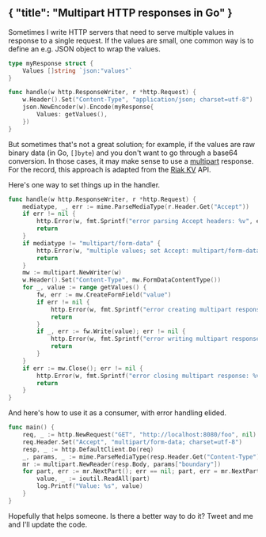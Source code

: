 { "title": "Multipart HTTP responses in Go" }
---

Sometimes I write HTTP servers that need to serve multiple values in response
to a single request. If the values are small, one common way is to define an
e.g. JSON object to wrap the values.

```go
type myResponse struct {
	Values []string `json:"values"`
}

func handle(w http.ResponseWriter, r *http.Request) {
	w.Header().Set("Content-Type", "application/json; charset=utf-8")
	json.NewEncoder(w).Encode(myResponse{
		Values: getValues(),
	})
}
```

But sometimes that's not a great solution; for example, if the values are raw
binary data (in Go, `[]byte`) and you don't want to go through a base64
conversion. In those cases, it may make sense to use a [multipart][1] response.
For the record, this approach is adapted from the [Riak KV][2] API.

[1]: https://golang.org/pkg/mime/multipart
[2]: http://docs.basho.com/riak/kv/2.2.3/developing/usage/conflict-resolution/#siblings-in-action

Here's one way to set things up in the handler.

```go
func handle(w http.ResponseWriter, r *http.Request) {
	mediatype, _, err := mime.ParseMediaType(r.Header.Get("Accept"))
	if err != nil {
		http.Error(w, fmt.Sprintf("error parsing Accept headers: %v", err), http.StatusNotAcceptable)
		return
	}
	if mediatype != "multipart/form-data" {
		http.Error(w, "multiple values; set Accept: multipart/form-data and prepare for a multipart response", http.StatusMultipleChoices)
		return
	}
	mw := multipart.NewWriter(w)
	w.Header().Set("Content-Type", mw.FormDataContentType())
	for _, value := range getValues() {
		fw, err := mw.CreateFormField("value")
		if err != nil {
			http.Error(w, fmt.Sprintf("error creating multipart response: %v", err), http.StatusInternalServerError)
			return
		}
		if _, err := fw.Write(value); err != nil {
			http.Error(w, fmt.Sprintf("error writing multipart response: %v", err), http.StatusInternalServerError)
			return
		}
	}
	if err := mw.Close(); err != nil {
		http.Error(w, fmt.Sprintf("error closing multipart response: %v", err), http.StatusInternalServerError)
		return
	}
}
```

And here's how to use it as a consumer, with error handling elided.

```go
func main() {
	req, _ := http.NewRequest("GET", "http://localhost:8080/foo", nil)
	req.Header.Set("Accept", "multipart/form-data; charset=utf-8")
	resp, _ := http.DefaultClient.Do(req)
	_, params, _ := mime.ParseMediaType(resp.Header.Get("Content-Type"))
	mr := multipart.NewReader(resp.Body, params["boundary"])
	for part, err := mr.NextPart(); err == nil; part, err = mr.NextPart() {
		value, _ := ioutil.ReadAll(part)
		log.Printf("Value: %s", value)
	}
}
```

Hopefully that helps someone. Is there a better way to do it? Tweet and me and
I'll update the code.